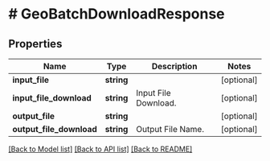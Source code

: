 # # GeoBatchDownloadResponse

## Properties

Name | Type | Description | Notes
------------ | ------------- | ------------- | -------------
**input_file** | **string** |  | [optional] 
**input_file_download** | **string** | Input File Download. | [optional] 
**output_file** | **string** |  | [optional] 
**output_file_download** | **string** | Output File Name. | [optional] 

[[Back to Model list]](../../README.md#documentation-for-models) [[Back to API list]](../../README.md#documentation-for-api-endpoints) [[Back to README]](../../README.md)


